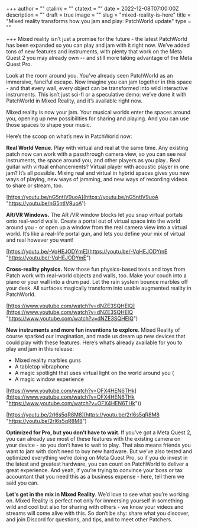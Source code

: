 +++
author = ""
ctalink = ""
ctatext = ""
date = 2022-12-08T07:00:00Z
description = ""
draft = true
image = ""
slug = "mixed-reality-is-here"
title = "Mixed reality transforms how you jam and play: PatchWorld update"
type = ""

+++
Mixed reality isn’t just a promise for the future - the latest PatchWorld has been expanded so you can play and jam with it right now. We’ve added tons of new features and instruments, with plenty that work on the Meta Quest 2 you may already own -- and still more taking advantage of the Meta Quest Pro.

Look at the room around you. You’ve already seen PatchWorld as an immersive, fanciful escape. Now imagine you can jam together in this space - and that every wall, every object can be transformed into wild interactive instruments. This isn’t just sci-fi or a speculative demo: we’ve done it with PatchWorld in Mixed Reality, and it’s available right now.

Mixed reality is now your jam. Your musical worlds enter the spaces around you, opening up new possibilities for sharing and playing. And you can use those spaces to shape your music.

Here’s the scoop on what’s new in PatchWorld now:

**Real World Venue.** Play with virtual and real at the same time. Any existing patch now can work with a passthrough camera view, so you can see real instruments, the space around you, and other players as you play.. Real guitar with virtual enhancements? Virtual player with acoustic player in one jam? It’s all possible. Mixing real and virtual in hybrid spaces gives you new ways of playing, new ways of jamming, and new ways of recording videos to share or stream, too.

[https://youtu.be/nG5ntIV9uoA](https://youtu.be/nG5ntIV9uoA "https://youtu.be/nG5ntIV9uoA")

**AR/VR Windows.** The AR /VR window blocks let you snap virtual portals onto real-world walls. Create a portal out of virtual space into the world around you - or open up a window from the real camera view into a virtual world. It’s like a real-life portal gun, and lets you define your mix of virtual and real however you want!

[https://youtu.be/-VqHEJODYmE](https://youtu.be/-VqHEJODYmE "https://youtu.be/-VqHEJODYmE")

**Cross-reality physics.** Now those fun physics-based tools and toys from Patch work with real-world objects and walls, too. Make your couch into a piano or your wall into a drum pad. Let the rain system bounce marbles off your desk. All surfaces magically transform into usable augmented reality in PatchWorld.

[https://www.youtube.com/watch?v=dNZE3SQHElQ](https://www.youtube.com/watch?v=dNZE3SQHElQ "https://www.youtube.com/watch?v=dNZE3SQHElQ")

**New instruments and more fun inventions to explore**. Mixed Reality of course sparked our imagination, and made us dream up new devices that could play with these features. Here’s what’s already available for you to play and jam in this release:

* Mixed reality marbles guns
* A tabletop vibraphone
* A magic spotlight that uses virtual light on the world around you ( 
* A magic window experience

[https://www.youtube.com/watch?v=OFX4HEN6THk](https://www.youtube.com/watch?v=OFX4HEN6THk "https://www.youtube.com/watch?v=OFX4HEN6THk"))

[https://youtu.be/2rl6s5qR8M8](https://youtu.be/2rl6s5qR8M8 "https://youtu.be/2rl6s5qR8M8")

**Optimized for Pro, but you don’t have to wait**. If you’ve got a Meta Quest 2, you can already use most of these features with the existing camera on your device - so you don’t have to wait to play. That also means friends you want to jam with don’t need to buy new hardware. But we’ve also tested and optimized everything we’re doing on Meta Quest Pro, so if you do invest in the latest and greatest hardware, you can count on PatchWorld to deliver a great experience. And yeah, if you’re trying to convince your boss or tax accountant that you need this as a business expense - here, tell them we said you can.

**Let's get in the mix in Mixed Reality**. We’d love to see what you’re working on. Mixed Reality is perfect not only for immersing yourself in something wild and cool but also for sharing with others - we know your videos and streams will come alive with this. So don’t be shy: share what you discover, and join Discord for questions, and tips, and to meet other Patchers.